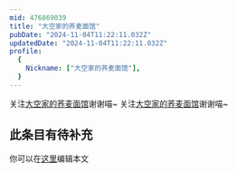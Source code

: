 ```yaml
---
mid: 476869039
title: "大空家的荞麦面馆"
pubDate: "2024-11-04T11:22:11.032Z"
updatedDate: "2024-11-04T11:22:11.032Z"
profile:
  {
    Nickname: ["大空家的荞麦面馆"],
  }
---
```


关注[大空家的荞麦面馆](https://space.bilibili.com/476869039)谢谢喵~ 关注[大空家的荞麦面馆](https://space.bilibili.com/476869039)谢谢喵~

## 此条目有待补充
你可以在[这里](https://github.com/Yuhanawa/VTuber.ICU/edit/master/src/content/v/大空家的荞麦面馆/index.md)编辑本文
